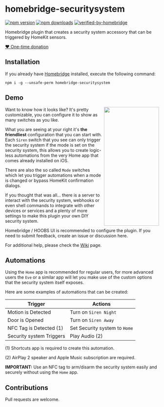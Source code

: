 # homebridge-securitysystem
[![npm version](https://badgen.net/npm/v/homebridge-securitysystem)](https://www.npmjs.com/package/homebridge-securitysystem) 
[![npm downloads](https://badgen.net/npm/dt/homebridge-securitysystem)](https://www.npmjs.com/package/homebridge-securitysystem)
[![verified-by-homebridge](https://badgen.net/badge/homebridge/verified/purple)](https://github.com/homebridge/homebridge/wiki/Verified-Plugins)

Homebridge plugin that creates a security system accessory that can be triggered by HomeKit sensors.

[❤️ One-time donation](https://paypal.me/miguelripoll23)

## Installation
If you already have [Homebridge](https://github.com/homebridge/homebridge) installed, execute the following command:

`npm i -g --unsafe-perm homebridge-securitysystem`

## Demo
<div align="left">
  <img align="right" width="180" height="389" src="https://media1.giphy.com/media/bzwNi1NJOwIBjFygTo/giphy.gif">
  <p>Want to know how it looks like? It's pretty customizable, you can configure it to show as many switches as you like.</p>
  <p>What you are seeing at your right it's <b>the friendliest</b> configuration that you can start with. Each <code>Siren</code> switch that you see can only trigger the security system if the mode is set on the security system, this allows you to create logic-less automations from the very Home app that comes already installed on iOS.</p>
  <p>There are also the so called <code>Mode</code> switches which let you trigger automations when a mode is changed or bypass HomeKit confirmation dialogs.</p>
  <p>If you thought that was all... there is a server to interact with the security system, webhooks or even shell commands to integrate with other devices or services and a plenty of more settings to make this plugin your own DIY security system.</p>
  <p>Homebridge / HOOBS UI is recommended to configure the plugin. If you need to submit feedback, create an issue or discussion here.</p> <p>For additional help, please check the <a href="https://github.com/MiguelRipoll23/homebridge-securitysystem/wiki">Wiki</a> page.</p>
</div>

## Automations
Using the `Home` app is recommended for regular users, for more advanced users the `Eve` or a similar app  will let you make use of the custom options that the security system itself exposes.

Here are some examples of automations that can be created:

| Trigger                       | Actions                           |
|-------------------------------|-----------------------------------|
| Motion is Detected            | Turn on `Siren Night`             |
| Door is Opened                | Turn on `Siren Away`              |
| NFC Tag is Detected (1)       | Set Security system to `Home`     |
| Security system Triggers      | Play Audio (2)                    |

(1) Shortcuts app is required to create this automation.

(2) AirPlay 2 speaker and Apple Music subscription are required.

**IMPORTANT:** Use an NFC tag to arm/disarm the security system easily and securely without using the `Home` app.

## Contributions
Pull requests are welcome.
